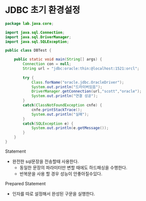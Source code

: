 # JDBC 초기 환경설정





```java
package lab.java.core;

import java.sql.Connection;
import java.sql.DriverManager;
import java.sql.SQLException;

public class DBTest {

	public static void main(String[] args) {
		Connection con = null;
		String url = "jdbc:oracle:thin:@localhost:1521:orcl";
		
		try {
			Class.forName("oracle.jdbc.OracleDriver");
			System.out.println("드라이버있음");
			DriverManager.getConnection(url,"scott","oracle");
			System.out.println("연결 성공");
		}
		catch(ClassNotFoundException cnfe) {
			cnfe.printStackTrace();
			System.out.println("실패");
		}
		catch(SQLException e) {
			System.out.println(e.getMessage());
		}
	}
}

```

Statement

* 완전한 sql문장을 전송할때 사용한다.
  * 동일한 문장의 파라미터만 변할 때에도 하드패싱을 수행한다.
  * 반복문을 사용 할 경우 성능이 안좋아질수있다.

Prepared Statement

* 인자를 따로 설정해서 완성된 구문을 실행한다.